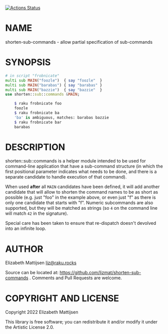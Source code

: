 [![Actions Status](https://github.com/lizmat/shorten-sub-commands/workflows/test/badge.svg)](https://github.com/lizmat/shorten-sub-commands/actions)

NAME
====

shorten-sub-commands - allow partial specification of sub-commands

SYNOPSIS
========

```raku
# in script "frobnicate"
multi sub MAIN("foozle")  { say "foozle"  }
multi sub MAIN("barabas") { say "barabas" }
multi sub MAIN("bazzie")  { say "bazzie"  }
use shorten::sub::commands &MAIN;

    $ raku frobnicate foo
    foozle
    $ raku frobnicate ba
    'ba' is ambiguous, matches: barabas bazzie
    $ raku frobnicate bar
    barabas
```

DESCRIPTION
===========

shorten::sub::commands is a helper module intended to be used for command-line application that have a sub-command structure (in which the first positional parameter indicates what needs to be done, and there is a separate candidate to handle execution of that command).

When used **after** all `MAIN` candidates have been defined, it will add another candidate that will allow to shorten the command names to be as short as possible (e.g. just "foo" in the example above, or even just "f" as there is only one candidate that starts with "f". Numeric subcommands are also supported, but they will be matched as strings (so `4` on the command line will match `42` in the signature).

Special care has been taken to ensure that re-dispatch doesn't devolved into an infinite loop.

AUTHOR
======

Elizabeth Mattijsen <liz@raku.rocks>

Source can be located at: https://github.com/lizmat/shorten-sub-commands . Comments and Pull Requests are welcome.

COPYRIGHT AND LICENSE
=====================

Copyright 2022 Elizabeth Mattijsen

This library is free software; you can redistribute it and/or modify it under the Artistic License 2.0.

